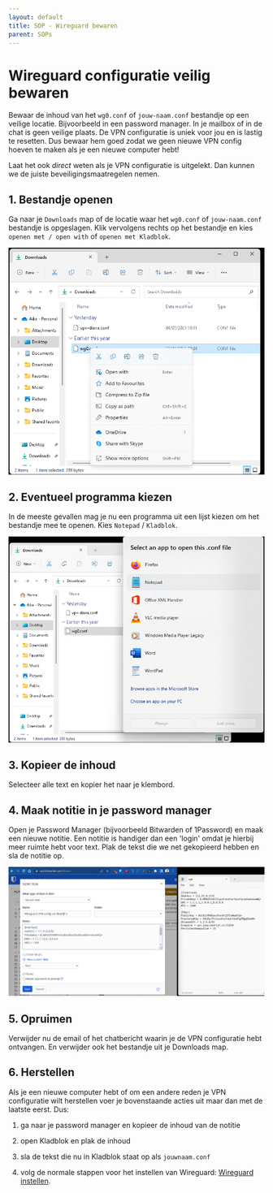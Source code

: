 ```yaml
---
layout: default
title: SOP - Wireguard bewaren
parent: SOPs
---
```


# Wireguard configuratie veilig bewaren

Bewaar de inhoud van het `wg0.conf` of `jouw-naam.conf` bestandje op een veilige locatie.
Bijvoorbeeld in een password manager. In je mailbox of in de chat is geen veilige plaats.
De VPN configuratie is uniek voor jou en is lastig te resetten. Dus bewaar hem goed zodat
we geen nieuwe VPN config hoeven te maken als je een nieuwe computer hebt!

Laat het ook *direct* weten als je VPN configuratie is uitgelekt. Dan kunnen we de juiste
beveiligingsmaatregelen nemen.

## 1. Bestandje openen

Ga naar je `Downloads` map of de locatie waar het `wg0.conf` of `jouw-naam.conf`
bestandje is opgeslagen. Klik vervolgens rechts op het bestandje en kies
`openen met / open with` of `openen met Kladblok`.

<!-- markdown-link-check-disable -->
![Wireguard Leeg](/docs/assets/images/wireguard-open-with.png)

## 2. Eventueel programma kiezen

In de meeste gevallen mag je nu een programma uit een lijst kiezen om het bestandje
mee te openen. Kies `Notepad` / `Kladblok`.

![Wireguard Leeg](/docs/assets/images/wireguard-notepad.png)

## 3. Kopieer de inhoud

Selecteer alle text en kopier het naar je klembord.

## 4. Maak notitie in je password manager

Open je Password Manager (bijvoorbeeld Bitwarden of 1Password) en maak een nieuwe notitie.
Een notitie is handiger dan een 'login' omdat je hierbij meer ruimte hebt voor text.
Plak de tekst die we net gekopieerd hebben en sla de notitie op.

![Wireguard Open](/docs/assets/images/wireguard-pm.png)

## 5. Opruimen

Verwijder nu de email of het chatbericht waarin je de VPN configuratie hebt ontvangen. En
verwijder ook het bestandje uit je Downloads map.

## 6. Herstellen

Als je een nieuwe computer hebt of om een andere reden je VPN configuratie wilt
herstellen voer je bovenstaande acties uit maar dan met de laatste eerst. Dus:

1. ga naar je password manager en kopieer de inhoud van de notitie

2. open Kladblok en plak de inhoud

3. sla de tekst die nu in Kladblok staat op als `jouwnaam.conf`

4. volg de normale stappen voor het instellen van Wireguard: [Wireguard instellen](/sops/wireguard-nl.html).
<!-- markdown-link-check-enable -->
